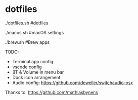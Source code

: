 # dotfiles

./dotfiles.sh #dotfiles

./macos.sh #macOS settings

./brew.sh #Brew apps

TODO:
- Terminal.app config
- vscode config
- BT & Volume in menu bar
- Dock icon arrangement
- Audio config: https://github.com/deweller/switchaudio-osx

Thanks to: https://github.com/mathiasbynens
